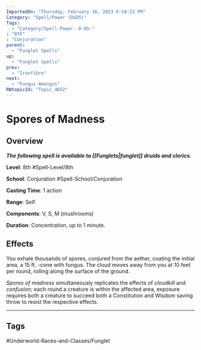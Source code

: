 ```yaml
---
ImportedOn: "Thursday, February 16, 2023 6:10:23 PM"
Category: "Spell/Power (D&D5)"
Tags:
  - "Category/Spell-Power--D-D5-"
: "8th"
: "Conjuration"
parent:
  - "Funglet Spells"
up:
  - "Funglet Spells"
prev:
  - "Ironfibre"
next:
  - "Fungus Amongus"
RWtopicId: "Topic_4652"
---
```

# Spores of Madness
## Overview
***The following spell is available to [[Funglets|funglet]] druids and clerics.***

**Level**: 8th
#Spell-Level/8th

**School**: Conjuration
#Spell-School/Conjuration

**Casting Time**: 1 action

**Range**: Self

**Components**: V, S, M (mushrooms)

**Duration**: Concentration, up to 1 minute.

## Effects
You exhale thousands of spores, conjured from the aether, coating the initial area, a 15 ft. -cone with fungus. The cloud moves away from you at 10 feet per round, rolling along the surface of the ground.

*Spores of madness* simultaneously replicates the effects of *cloudkill* and *confusion*; each round a creature is within the affected area, exposure requires both a creature to succeed both a Constitution and Wisdom saving throw to resist the respective effects.


---
## Tags
#Underworld-Races-and-Classes/Funglet

